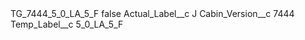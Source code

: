 <?xml version="1.0" encoding="UTF-8"?>
<CustomMetadata xmlns="http://soap.sforce.com/2006/04/metadata" xmlns:xsi="http://www.w3.org/2001/XMLSchema-instance" xmlns:xsd="http://www.w3.org/2001/XMLSchema">
    <label>TG_7444_5_0_LA_5_F</label>
    <protected>false</protected>
    <values>
        <field>Actual_Label__c</field>
        <value xsi:type="xsd:string">J</value>
    </values>
    <values>
        <field>Cabin_Version__c</field>
        <value xsi:type="xsd:string">7444</value>
    </values>
    <values>
        <field>Temp_Label__c</field>
        <value xsi:type="xsd:string">5_0_LA_5_F</value>
    </values>
</CustomMetadata>
